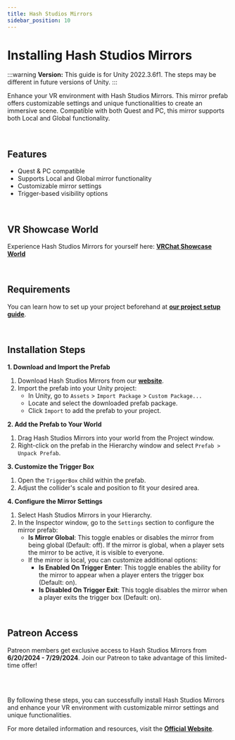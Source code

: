 ```yaml
---
title: Hash Studios Mirrors
sidebar_position: 10
---
```


# Installing Hash Studios Mirrors

:::warning
**Version:** This guide is for Unity 2022.3.6f1. The steps may be different in future versions of Unity.
:::

Enhance your VR environment with Hash Studios Mirrors. This mirror prefab offers customizable settings and unique functionalities to create an immersive scene. Compatible with both Quest and PC, this mirror supports both Local and Global functionality.

<br/>

## Features

- Quest & PC compatible
- Supports Local and Global mirror functionality
- Customizable mirror settings
- Trigger-based visibility options

<br/>

## VR Showcase World

Experience Hash Studios Mirrors for yourself here: **[VRChat Showcase World](https://vrchat.com/home/world/wrld_734fca4a-cba3-4b4c-b3e3-743f94d30614)**

<br/>

## Requirements

You can learn how to set up your project beforehand at **[our project setup guide](/docs/general-concepts/settingupudon)**.

<br/>

## Installation Steps

**1. Download and Import the Prefab**

1. Download Hash Studios Mirrors from our **[website](https://hashstudiosllc.com/hashstudiosmirrors)**.
2. Import the prefab into your Unity project:
   - In Unity, go to `Assets` > `Import Package` > `Custom Package...`
   - Locate and select the downloaded prefab package.
   - Click `Import` to add the prefab to your project.

**2. Add the Prefab to Your World**

1. Drag Hash Studios Mirrors into your world from the Project window.
2. Right-click on the prefab in the Hierarchy window and select `Prefab > Unpack Prefab`.

**3. Customize the Trigger Box**

1. Open the `TriggerBox` child within the prefab.
2. Adjust the collider's scale and position to fit your desired area.

**4. Configure the Mirror Settings**

1. Select Hash Studios Mirrors in your Hierarchy.
2. In the Inspector window, go to the `Settings` section to configure the mirror prefab:
   - **Is Mirror Global**: This toggle enables or disables the mirror from being global (Default: off). If the mirror is global, when a player sets the mirror to be active, it is visible to everyone.
   - If the mirror is local, you can customize additional options:
     - **Is Enabled On Trigger Enter**: This toggle enables the ability for the mirror to appear when a player enters the trigger box (Default: on).
     - **Is Disabled On Trigger Exit**: This toggle disables the mirror when a player exits the trigger box (Default: on).

<br/>

## Patreon Access

Patreon members get exclusive access to Hash Studios Mirrors from **6/20/2024 - 7/29/2024**. Join our Patreon to take advantage of this limited-time offer!

<br/><br/>

By following these steps, you can successfully install Hash Studios Mirrors and enhance your VR environment with customizable mirror settings and unique functionalities.

For more detailed information and resources, visit the **[Official Website](https://hashstudiosllc.com/hashstudiosmirrors)**.
